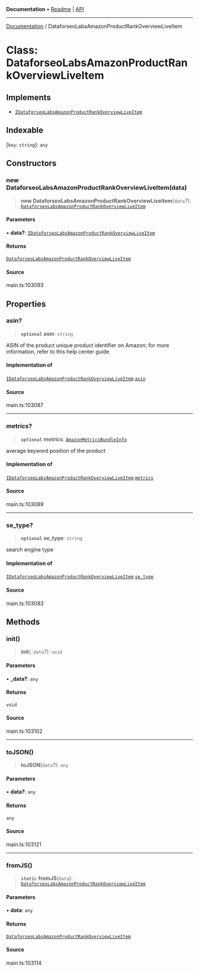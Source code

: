 **Documentation** • [Readme](../README.md) \| [API](../globals.md)

***

[Documentation](../README.md) / DataforseoLabsAmazonProductRankOverviewLiveItem

# Class: DataforseoLabsAmazonProductRankOverviewLiveItem

## Implements

- [`IDataforseoLabsAmazonProductRankOverviewLiveItem`](../interfaces/IDataforseoLabsAmazonProductRankOverviewLiveItem.md)

## Indexable

 \[`key`: `string`\]: `any`

## Constructors

### new DataforseoLabsAmazonProductRankOverviewLiveItem(data)

> **new DataforseoLabsAmazonProductRankOverviewLiveItem**(`data`?): [`DataforseoLabsAmazonProductRankOverviewLiveItem`](DataforseoLabsAmazonProductRankOverviewLiveItem.md)

#### Parameters

• **data?**: [`IDataforseoLabsAmazonProductRankOverviewLiveItem`](../interfaces/IDataforseoLabsAmazonProductRankOverviewLiveItem.md)

#### Returns

[`DataforseoLabsAmazonProductRankOverviewLiveItem`](DataforseoLabsAmazonProductRankOverviewLiveItem.md)

#### Source

main.ts:103093

## Properties

### asin?

> **`optional`** **asin**: `string`

ASIN of the product
unique product identifier on Amazon;
for more information, refer to this help center guide

#### Implementation of

[`IDataforseoLabsAmazonProductRankOverviewLiveItem`](../interfaces/IDataforseoLabsAmazonProductRankOverviewLiveItem.md).[`asin`](../interfaces/IDataforseoLabsAmazonProductRankOverviewLiveItem.md#asin)

#### Source

main.ts:103087

***

### metrics?

> **`optional`** **metrics**: [`AmazonMetricsBundleInfo`](AmazonMetricsBundleInfo.md)

average keyword position of the product

#### Implementation of

[`IDataforseoLabsAmazonProductRankOverviewLiveItem`](../interfaces/IDataforseoLabsAmazonProductRankOverviewLiveItem.md).[`metrics`](../interfaces/IDataforseoLabsAmazonProductRankOverviewLiveItem.md#metrics)

#### Source

main.ts:103089

***

### se\_type?

> **`optional`** **se\_type**: `string`

search engine type

#### Implementation of

[`IDataforseoLabsAmazonProductRankOverviewLiveItem`](../interfaces/IDataforseoLabsAmazonProductRankOverviewLiveItem.md).[`se_type`](../interfaces/IDataforseoLabsAmazonProductRankOverviewLiveItem.md#se_type)

#### Source

main.ts:103083

## Methods

### init()

> **init**(`_data`?): `void`

#### Parameters

• **\_data?**: `any`

#### Returns

`void`

#### Source

main.ts:103102

***

### toJSON()

> **toJSON**(`data`?): `any`

#### Parameters

• **data?**: `any`

#### Returns

`any`

#### Source

main.ts:103121

***

### fromJS()

> **`static`** **fromJS**(`data`): [`DataforseoLabsAmazonProductRankOverviewLiveItem`](DataforseoLabsAmazonProductRankOverviewLiveItem.md)

#### Parameters

• **data**: `any`

#### Returns

[`DataforseoLabsAmazonProductRankOverviewLiveItem`](DataforseoLabsAmazonProductRankOverviewLiveItem.md)

#### Source

main.ts:103114
